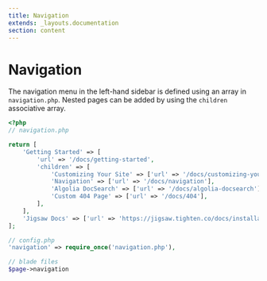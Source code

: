 ```yaml
---
title: Navigation
extends: _layouts.documentation
section: content
---
```


# Navigation

The navigation menu in the left-hand sidebar is defined using an array in `navigation.php`. Nested pages can be added by using the `children` associative array.

```php
<?php
// navigation.php

return [
    'Getting Started' => [
        'url' => '/docs/getting-started',
        'children' => [
            'Customizing Your Site' => ['url' => '/docs/customizing-your-site'],
            'Navigation' => ['url' => '/docs/navigation'],
            'Algolia DocSearch' => ['url' => '/docs/algolia-docsearch'],
            'Custom 404 Page' => ['url' => '/docs/404'],
        ],
    ],
    'Jigsaw Docs' => ['url' => 'https://jigsaw.tighten.co/docs/installation'],
];

// config.php
'navigation' => require_once('navigation.php'),

// blade files
$page->navigation
```
